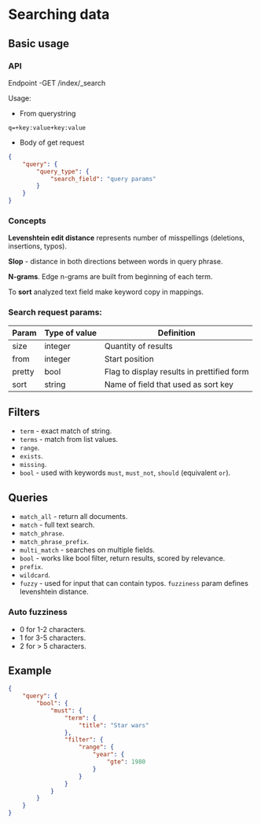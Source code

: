 # Searching data

## Basic usage

### API

Endpoint -GET /index/\_search

Usage:

-   From querystring

```
q=+key:value+key:value
```

-   Body of get request

```json
{
    "query": {
        "query_type": {
            "search_field": "query params"
        }
    }
}
```

### Concepts

**Levenshtein edit distance** represents number of misspellings (deletions, insertions, typos).

**Slop** - distance in both directions between words in query phrase.

**N-grams**. Edge n-grams are built from beginning of each term.

To **sort** analyzed text field make keyword copy in mappings.

### Search request params:

| Param  | Type of value | Definition                                 |
| ------ | ------------- | ------------------------------------------ |
| size   | integer       | Quantity of results                        |
| from   | integer       | Start position                             |
| pretty | bool          | Flag to display results in prettified form |
| sort   | string        | Name of field that used as sort key        |

## Filters

-   `term` - exact match of string.
-   `terms` - match from list values.
-   `range`.
-   `exists`.
-   `missing`.
-   `bool` - used with keywords `must`, `must_not`, `should` (equivalent `or`).

## Queries

-   `match_all` - return all documents.
-   `match` - full text search.
-   `match_phrase`.
-   `match_phrase_prefix`.
-   `multi_match` - searches on multiple fields.
-   `bool` - works like bool filter, return results, scored by relevance.
-   `prefix`.
-   `wildcard`.
-   `fuzzy` - used for input that can contain typos. `fuzziness` param defines levenshtein distance.

### Auto fuzziness

-   0 for 1-2 characters.
-   1 for 3-5 characters.
-   2 for > 5 characters.

## Example

```json
{
    "query": {
        "bool": {
            "must": {
                "term": {
                    "title": "Star wars"
                },
                "filter": {
                    "range": {
                        "year": {
                            "gte": 1980
                        }
                    }
                }
            }
        }
    }
}
```
